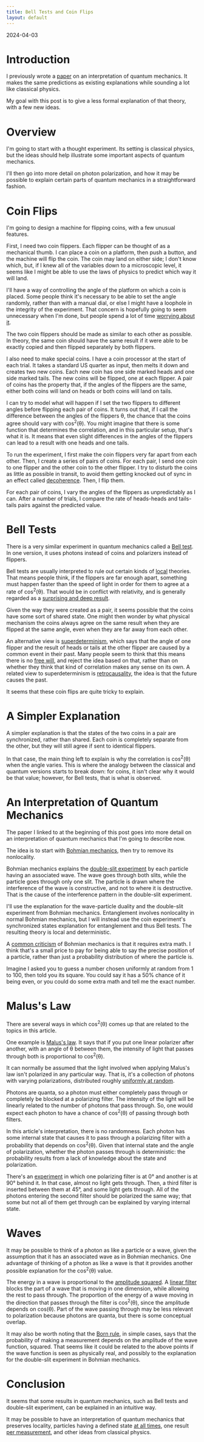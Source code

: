 ```yaml
---
title: Bell Tests and Coin Flips
layout: default
---
```

<p class="date">2024-04-03</p>


# Introduction

I previously wrote a [paper](/thoughts/quantum-local-realism/) on an
interpretation of quantum mechanics. It makes the same predictions as
existing explanations while sounding a lot like classical physics.

My goal with this post is to give a less formal explanation of that theory,
with a few new ideas.


# Overview

I'm going to start with a thought experiment. Its setting is classical
physics, but the ideas should help illustrate some important aspects of
quantum mechanics.

I'll then go into more detail on photon polarization, and how it may be
possible to explain certain parts of quantum mechanics in a straightforward fashion.


# Coin Flips

I'm going to design a machine for flipping coins, with a few unusual features.

First, I need two coin flippers. Each flipper can be thought of as a mechanical
thumb. I can place a coin on a platform, then push a button, and the machine will
flip the coin. The coin may land on either side; I don't know which, but, if
I knew all of the variables down to a microscopic level, it seems like I might
be able to use the laws of physics to predict which way it will land.

I'll have a way of controlling the angle of the platform on which a coin is
placed. Some people think it's necessary to be able to set the angle randomly,
rather than with a manual dial, or else I might have a loophole
in the integrity of the experiment. That concern is hopefully going to seem
unnecessary when I'm done, but people spend a lot of time
[worrying about it](https://en.wikipedia.org/wiki/Bell_test#Notable_experiments).

The two coin flippers should be made as similar to each other as possible. In
theory, the same coin should have the same result if it were able to
be exactly copied and then flipped separately by both flippers.

I also need to make special coins. I have a coin processor at the start
of each trial. It takes a standard US quarter as input, then melts it down and
creates two new coins. Each new coin has one side marked heads and one side
marked tails. The new coins will be flipped, one at each flipper.
A pair of coins has the property that, if the angles of the flippers are
the same, either both coins will land on heads or both coins will land on tails.

I can try to model what will happen if I set the two flippers to different angles
before flipping each pair of coins. It turns out that, if I call the difference
between the angles of the flippers &theta;, the chance that the coins agree should
vary with cos<sup>2</sup>(&theta;). You might imagine that there is some function
that determines the correlation, and in this particular setup, that's what it is.
It means that even slight differences in the angles of the flippers can lead
to a result with one heads and one tails.

To run the experiment, I first make the coin flippers very far apart from each
other. Then, I create a series of pairs of coins. For each pair, I send one
coin to one flipper and the other coin to the other flipper. I try to disturb
the coins as little as possible in transit, to avoid them getting knocked out of
sync in an effect called
[decoherence](https://en.wikipedia.org/wiki/Quantum_decoherence).
Then, I flip them.

For each pair of coins, I vary the angles of the flippers as unpredictably as I
can. After a number of trials, I compare the rate of heads-heads and
tails-tails pairs against the predicted value.


# Bell Tests

There is a very similar experiment in quantum mechanics called a
[Bell test](https://plato.stanford.edu/entries/bell-theorem/#EarlExpeTestBellIneq).
In one version, it uses photons instead of coins and polarizers instead of
flippers.

Bell tests are usually interpreted to rule out certain kinds of 
[local](https://doi.org/10.1088/1751-8113/47/42/424010)
theories.
That means people think, if the flippers are far enough apart, something must
happen faster than the speed of light in order for them to agree at
a rate of cos<sup>2</sup>(&theta;). That would be in conflict with relativity,
and is generally regarded as a
[surprising and deep result](https://www.nobelprize.org/prizes/physics/2022/popular-information/).

Given the way they were created as a pair, it seems possible that the coins have
some sort of shared state. One might then wonder by what physical mechanism the
coins always agree on the same result when they are flipped at the same angle,
even when they are far away from each other.

An alternative view is
[superdeterminism](https://en.wikipedia.org/wiki/Superdeterminism),
which says that the angle of one flipper and the result of heads or tails at
the other flipper are caused by a common event in their past. Many people
seem to think that this means there is no
[free will](https://doi.org/10.3389/fphy.2020.00139),
and reject the idea based on that, rather than on whether they
think that kind of correlation makes any sense on its own. A related view to
superdeterminism is
[retrocausality](https://plato.stanford.edu/entries/bell-theorem/#OptiLeftOpenExpeViolBellIneq),
the idea is that the future causes the past.

It seems that these coin flips are quite tricky to explain.


# A Simpler Explanation

A simpler explanation is that the states of the two coins in a pair are
synchronized, rather than shared. Each coin is completely separate from the
other, but they will still agree if sent to identical flippers.

In that case, the main thing left to explain is why the
correlation is cos<sup>2</sup>(&theta;) when the angle varies. This is where the
analogy between the classical and quantum versions starts to break down: for
coins, it isn't clear why it would be that value; however, for Bell tests,
that is what is observed.


# An Interpretation of Quantum Mechanics

The paper I linked to at the beginning of this post goes into more detail on
an interpretation of quantum mechanics that I'm going to describe now.

The idea is to start with
[Bohmian mechanics](https://en.wikipedia.org/wiki/De_Broglie%E2%80%93Bohm_theory),
then try to remove its nonlocality.

Bohmian mechanics explains the
[double-slit experiment](https://plato.stanford.edu/entries/qm-bohm/#TwoSlitExpe)
by each particle having
an associated wave. The wave goes through both slits, while the
particle goes through only one slit. The particle is drawn where the interference
of the wave is constructive, and not to where it is destructive.
That is the cause of the interference pattern in the double-slit experiment.

I'll use the explanation for the wave-particle duality and the double-slit
experiment from Bohmian mechanics. Entanglement involves nonlocality in
normal Bohmian mechanics, but I will instead use the coin experiment's
synchronized states explanation for entanglement and thus Bell tests.
The resulting theory is local and deterministic.

A
[common criticism](https://doi.org/10.1017/CBO9780511622687)
of Bohmian mechanics is that it requires extra math.
I think that's a small price to pay for being able to say the precise
position of a particle, rather than just a probability distribution of
where the particle is.

Imagine I asked you to guess a number chosen uniformly at random from 1 to 100,
then told you its square. You could say it has a 50% chance of it being even,
or you could do some extra math and tell me the exact number.


# Malus's Law

There are several ways in which cos<sup>2</sup>(&theta;) comes up that are
related to the topics in this article.

One example is
[Malus's law](https://en.wikipedia.org/wiki/Polarizer#Malus'_law_and_other_properties).
It says that if you put one linear polarizer after
another, with an angle of &theta; between them, the intensity of light that
passes through both is proportional to cos<sup>2</sup>(&theta;).

It can normally be assumed that the light involved when applying Malus's
law isn't polarized in any particular way. That is, it's a collection of
photons with varying polarizations, distributed roughly
[uniformly at random](https://en.wikipedia.org/wiki/Optics#Changing_polarization).

Photons are quanta, so a photon must either completely pass through or
completely be blocked at a polarizing filter. The intensity of the light
will be linearly related to the number of photons that pass through. So, one
would expect each photon to have a chance of cos<sup>2</sup>(&theta;) of
passing through both filters.

In this article's interpretation, there is no randomness. Each photon has some
internal state that causes it to pass through a polarizing filter with a
probability that depends on cos<sup>2</sup>(&theta;). Given that internal state
and the angle of polarization, whether the photon passes through is
deterministic: the probability results from a lack of knowledge about
the state and polarization.

There's an
[experiment](https://en.wikipedia.org/wiki/Polarizer#Malus'_law_and_other_properties)
in which one polarizing filter is at 0&deg; and another
is at 90&deg; behind it. In that case, almost no light gets through. Then, a
third filter is inserted between them at 45&deg;, and some light gets through.
All of the photons entering the second filter should be polarized the same way;
that some but not all of them get through can be explained by varying internal
state.


# Waves

It may be possible to think of a photon as like a particle or a wave,
given the assumption that it has an associated wave as in Bohmian
mechanics. One advantage of thinking of a photon as like a wave is that it
provides another possible explanation for the cos<sup>2</sup>(&theta;) value.

The energy in a wave is proportional to the
[amplitude squared](https://en.wikipedia.org/wiki/Intensity_(physics)).
A
[linear filter](https://en.wikipedia.org/wiki/Photon_polarization#Passage_of_a_classical_wave_through_a_polaroid_filter)
blocks the part of a wave that is moving in one dimension,
while allowing the rest to pass through. The proportion of the energy of
a wave moving in the direction that passes through the filter is
cos<sup>2</sup>(&theta;), since the amplitude depends on cos(&theta;).
Part of the wave passing through may be less relevant to polarization
because photons are quanta, but there is some conceptual overlap.

It may also be worth noting that the
[Born rule](https://en.wikipedia.org/wiki/Born_rule), in simple cases, says
that the probability of making a measurement depends on the amplitude
of the wave function, squared. That seems like it could be related to
the above points if the wave function is seen as physically real,
and possibly to the explanation for the double-slit experiment in
Bohmian mechanics.


# Conclusion

It seems that some results in quantum mechanics, such as Bell tests
and double-slit experiment, can be explained in an intuitive way.

It may be possible to have an interpretation of quantum mechanics that
preserves locality, particles having a defined state
[at all times](https://en.wikipedia.org/wiki/Copenhagen_interpretation),
one result
[per measurement](https://en.wikipedia.org/wiki/Many-worlds_interpretation),
and other ideas from classical physics.


